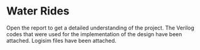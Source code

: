 # Water Rides
Open the report to get a detailed understanding of the project. The Verilog codes that were used for the implementation of the design have been attached. Logisim files have been attached.
